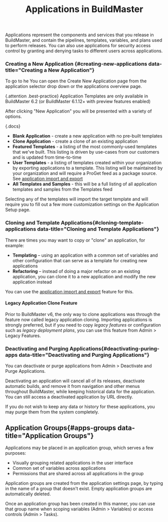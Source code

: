 ﻿---
title: Applications in BuildMaster
sequence: 60
show-headings-in-nav: true
---

Applications represent the components and services that you release in BuildMaster, and contain the pipelines, templates, variables, and plans used to perform releases. You can also use applications for security access control by granting and denying tasks to different users across applications.

### Creating a New Application {#creating-new-applications data-title="Creating a New Application"}

To go to he You can open the Create New Application page from the application selector drop down or the applications overview page.

{.attention .best-practice} Application Templates are only available in BuildMaster 6.2 (or BuildMaster 6.1.12+ with preview features enabled)

After clicking "New Application" you will be presented with a variety of options.

{.docs}
* **Blank Application** - create a new application with no pre-built templates
* **Clone Application** - create a clone of an existing application
* **Featured Templates** - a listing of the most commonly-used templates that we've built. This listing is driven by use-cases from our customers and is updated from time-to-time
* **User Templates** - a listing of templates created within your organization by exporting applications to a template. This listing will be maintained by your organization and will require a ProGet feed as a package source. See <a href="applications/import-export">application import and export</a>
* **All Templates and Samples** - this will be a full listing of all application templates and samples from the Templates feed

Selecting any of the templates will import the target template and will require you to fill out a few more customization settings on the Application Setup page.

### Cloning and Template Applications{#cloning-template-applications data-title="Cloning and Template Applications"}
There are times you may want to copy or "clone" an application, for example:
<ul class="docs">
    <li>
        <b>Templating</b> – using an application with a common set of variables and other configuration that can serve as a template for creating new applications
    </li>
    <li>
        <b>Refactoring</b> – instead of doing a major refactor on an existing application, you can clone it to a new application and modify the new application instead
    </li>
</ul>
<p>
    You can use the <a href="applications/import-export">application import and export</a> feature for this.
</p>

#### Legacy Application Clone Feature
Prior to BuildMaster v6, the only way to clone applications was through the feature now called legacy application cloning. Importing applications is strongly preferred, but if you need to copy <em>legacy features</em> or configuration such as <em>legacy deployment plans</em>, you can use this feature from Admin > Legacy Features.

### Deactivating and Purging Applications{#deactivating-puring-apps data-title="Deactivating and Purging Applications"}
You can deactivate or purge applications from Admin > Deactivate and Purge Applications.

Deactivating an application will cancel all of its releases, deactivate automatic builds, and remove it from navigation and other menus throughout BuildMaster, while keeping historical data for the application. You can still access a deactivated application by URL directly.

If you do not wish to keep any data or history for these applications, you may purge them from the system completely.

## Application Groups{#apps-groups data-title="Application Groups"}
Applications may be placed in an application group, which serves a few purposes:
<ul class="docs">
    <li>Visually grouping related applications in the user interface</li>
    <li>Common set of variables across applications</li>
    <li>Permissions that are shared across all applications in the group</li>
</ul>

Application groups are created from the application settings page, by typing in the name of a group that doesn't exist. Empty application groups are automatically deleted.

Once an application group has been created in this manner, you can use that group name when scoping variables (Admin > Variables) or access controls (Admin > Tasks).